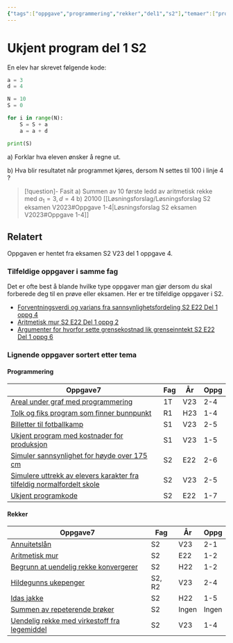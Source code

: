 ```yaml
---
{"tags":["oppgave","programmering","rekker","del1","s2"],"temaer":["programmering","rekker"],"alias":[null],"del":1,"oppgave":4,"fag":"s2","eksamen":"v23","dg-publish":true,"title":"Ukjent program del 1 S2","date":"2023-05-29","modified":"2023-05-29","permalink":"/ukjent-program-del-1-s2/","dgPassFrontmatter":true}
---
```



# Ukjent program del 1 S2
En elev har skrevet følgende kode:

```python
a = 3
d = 4

N = 10
S = 0

for i in range(N):
	S = S + a
	a = a + d

print(S)
```

a) Forklar hva eleven ønsker å regne ut.

b) Hva blir resultatet når programmet kjøres, dersom N settes til 100 i linje 4 ? 

>[!question]- Fasit
>a) Summen av 10 første ledd av aritmetisk rekke med $a_{1}=3, d=4$
>b) 20100
>[[Løsningsforslag/Løsningsforslag S2 eksamen V2023#Oppgave 1-4\|Løsningsforslag S2 eksamen V2023#Oppgave 1-4]]

## Relatert
<p><span>Oppgaven er hentet fra eksamen S2 V23 del 1 oppgave 4.</span></p><h3><span>Tilfeldige oppgaver i samme fag</span></h3><p><span>Det er ofte best å blande hvilke type oppgaver man gjør dersom du skal forberede deg til en prøve eller eksamen. Her er tre tilfeldige oppgaver i S2.</span></p><div><ul class="dataview list-view-ul"><li><span><a data-tooltip-position="top" aria-label="Forventningsverdi og varians fra sannsynlighetsfordeling.md" data-href="Forventningsverdi og varians fra sannsynlighetsfordeling.md" href="Forventningsverdi og varians fra sannsynlighetsfordeling.md" class="internal-link" target="_blank" rel="noopener">Forventningsverdi og varians fra sannsynlighetsfordeling S2 E22 Del 1 oppg 4</a></span></li><li><span><a data-tooltip-position="top" aria-label="Aritmetisk mur.md" data-href="Aritmetisk mur.md" href="Aritmetisk mur.md" class="internal-link" target="_blank" rel="noopener">Aritmetisk mur S2 E22 Del 1 oppg 2</a></span></li><li><span><a data-tooltip-position="top" aria-label="Argumenter for hvorfor sette grensekostnad lik grenseinntekt.md" data-href="Argumenter for hvorfor sette grensekostnad lik grenseinntekt.md" href="Argumenter for hvorfor sette grensekostnad lik grenseinntekt.md" class="internal-link" target="_blank" rel="noopener">Argumenter for hvorfor sette grensekostnad lik grenseinntekt S2 E22 Del 1 oppg 6</a></span></li></ul></div><h3><span>Lignende oppgaver sortert etter tema</span></h3><h4><span>Programmering</span></h4><div><table class="dataview table-view-table"><thead class="table-view-thead"><tr class="table-view-tr-header"><th class="table-view-th"><span>Oppgave</span><span class="dataview small-text">7</span></th><th class="table-view-th"><span>Fag</span></th><th class="table-view-th"><span>År</span></th><th class="table-view-th"><span>Oppg</span></th></tr></thead><tbody class="table-view-tbody"><tr><td><span><a data-tooltip-position="top" aria-label="Areal under graf med programmering.md" data-href="Areal under graf med programmering.md" href="Areal under graf med programmering.md" class="internal-link" target="_blank" rel="noopener">Areal under graf med programmering</a></span></td><td><span>1T</span></td><td><span>V23</span></td><td><span>2-4</span></td></tr><tr><td><span><a data-tooltip-position="top" aria-label="Tolk og fiks program som finner bunnpunkt.md" data-href="Tolk og fiks program som finner bunnpunkt.md" href="Tolk og fiks program som finner bunnpunkt.md" class="internal-link" target="_blank" rel="noopener">Tolk og fiks program som finner bunnpunkt</a></span></td><td><span>R1</span></td><td><span>H23</span></td><td><span>1-4</span></td></tr><tr><td><span><a data-tooltip-position="top" aria-label="Billetter til fotballkamp.md" data-href="Billetter til fotballkamp.md" href="Billetter til fotballkamp.md" class="internal-link" target="_blank" rel="noopener">Billetter til fotballkamp</a></span></td><td><span>S1</span></td><td><span>V23</span></td><td><span>2-5</span></td></tr><tr><td><span><a data-tooltip-position="top" aria-label="Ukjent program med kostnader for produksjon.md" data-href="Ukjent program med kostnader for produksjon.md" href="Ukjent program med kostnader for produksjon.md" class="internal-link" target="_blank" rel="noopener">Ukjent program med kostnader for produksjon</a></span></td><td><span>S1</span></td><td><span>V23</span></td><td><span>1-5</span></td></tr><tr><td><span><a data-tooltip-position="top" aria-label="Simuler sannsynlighet for høyde over 175 cm.md" data-href="Simuler sannsynlighet for høyde over 175 cm.md" href="Simuler sannsynlighet for høyde over 175 cm.md" class="internal-link" target="_blank" rel="noopener">Simuler sannsynlighet for høyde over 175 cm</a></span></td><td><span>S2</span></td><td><span>E22</span></td><td><span>2-6</span></td></tr><tr><td><span><a data-tooltip-position="top" aria-label="Simulere uttrekk av elevers karakter fra tilfeldig normalfordelt skole.md" data-href="Simulere uttrekk av elevers karakter fra tilfeldig normalfordelt skole.md" href="Simulere uttrekk av elevers karakter fra tilfeldig normalfordelt skole.md" class="internal-link" target="_blank" rel="noopener">Simulere uttrekk av elevers karakter fra tilfeldig normalfordelt skole</a></span></td><td><span>S2</span></td><td><span>V23</span></td><td><span>2-5</span></td></tr><tr><td><span><a data-tooltip-position="top" aria-label="Ukjent programkode.md" data-href="Ukjent programkode.md" href="Ukjent programkode.md" class="internal-link" target="_blank" rel="noopener">Ukjent programkode</a></span></td><td><span>S2</span></td><td><span>E22</span></td><td><span>1-7</span></td></tr></tbody></table></div><h4><span>Rekker</span></h4><div><table class="dataview table-view-table"><thead class="table-view-thead"><tr class="table-view-tr-header"><th class="table-view-th"><span>Oppgave</span><span class="dataview small-text">7</span></th><th class="table-view-th"><span>Fag</span></th><th class="table-view-th"><span>År</span></th><th class="table-view-th"><span>Oppg</span></th></tr></thead><tbody class="table-view-tbody"><tr><td><span><a data-tooltip-position="top" aria-label="Annuitetslån.md" data-href="Annuitetslån.md" href="Annuitetslån.md" class="internal-link" target="_blank" rel="noopener">Annuitetslån</a></span></td><td><span>S2</span></td><td><span>V23</span></td><td><span>2-1</span></td></tr><tr><td><span><a data-tooltip-position="top" aria-label="Aritmetisk mur.md" data-href="Aritmetisk mur.md" href="Aritmetisk mur.md" class="internal-link" target="_blank" rel="noopener">Aritmetisk mur</a></span></td><td><span>S2</span></td><td><span>E22</span></td><td><span>1-2</span></td></tr><tr><td><span><a data-tooltip-position="top" aria-label="Begrunn at uendelig rekke konvergerer.md" data-href="Begrunn at uendelig rekke konvergerer.md" href="Begrunn at uendelig rekke konvergerer.md" class="internal-link" target="_blank" rel="noopener">Begrunn at uendelig rekke konvergerer</a></span></td><td><span>S2</span></td><td><span>H22</span></td><td><span>1-2</span></td></tr><tr><td><span><a data-tooltip-position="top" aria-label="Hildegunns ukepenger.md" data-href="Hildegunns ukepenger.md" href="Hildegunns ukepenger.md" class="internal-link" target="_blank" rel="noopener">Hildegunns ukepenger</a></span></td><td><span>S2, R2</span></td><td><span>V23</span></td><td><span>2-4</span></td></tr><tr><td><span><a data-tooltip-position="top" aria-label="Idas jakke.md" data-href="Idas jakke.md" href="Idas jakke.md" class="internal-link" target="_blank" rel="noopener">Idas jakke</a></span></td><td><span>S2</span></td><td><span>H22</span></td><td><span>1-5</span></td></tr><tr><td><span><a data-tooltip-position="top" aria-label="Summen av repeterende brøker.md" data-href="Summen av repeterende brøker.md" href="Summen av repeterende brøker.md" class="internal-link" target="_blank" rel="noopener">Summen av repeterende brøker</a></span></td><td><span>S2</span></td><td><span>Ingen</span></td><td><span>Ingen</span></td></tr><tr><td><span><a data-tooltip-position="top" aria-label="Uendelig rekke med virkestoff fra legemiddel.md" data-href="Uendelig rekke med virkestoff fra legemiddel.md" href="Uendelig rekke med virkestoff fra legemiddel.md" class="internal-link" target="_blank" rel="noopener">Uendelig rekke med virkestoff fra legemiddel</a></span></td><td><span>S2</span></td><td><span>V23</span></td><td><span>1-4</span></td></tr></tbody></table></div>
